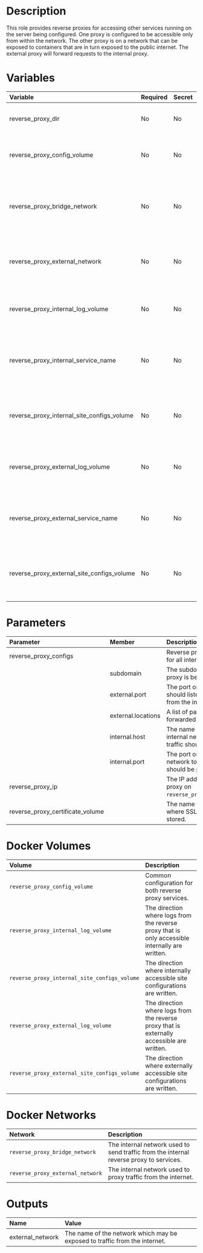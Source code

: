 # Description

This role provides reverse proxies for accessing other services running on the server being configured.  One proxy is
configured to be accessible only from within the network.  The other proxy is on a network that can be exposed to
containers that are in turn exposed to the public internet.  The external proxy will forward requests to the internal
proxy.

# Variables

| Variable                                   | Required | Secret | Description                                                                                       | Default                                  |
|:-------------------------------------------|:---------|:-------|:--------------------------------------------------------------------------------------------------|:-----------------------------------------|
| reverse_proxy_dir                          | No       | No     | The directory in which nginx configuration will be stored.                                        | `{{ docker_compose_dir }}/reverse-proxy` |
| reverse_proxy_config_volume                | No       | No     | The name of the volume used to store reverse proxy configuration.                                 | proxy-config                             |
| reverse_proxy_bridge_network               | No       | No     | The name of the internal network used to send traffic from the internal reverse proxy to services | proxy-bridge                             |
| reverse_proxy_external_network             | No       | No     | The name of the internal network used to proxy traffic from the internet.                         | proxy-external-network                   |
| reverse_proxy_internal_log_volume          | No       | No     | The name of the volume used to store internal reverse proxy logs.                                 | internal-proxy-log                       |
| reverse_proxy_internal_service_name        | No       | No     | The name of the docker-compose service that runs the internal reverse proxy.                      | internal-proxy                           |
| reverse_proxy_internal_site_configs_volume | No       | No     | The name of the docker volume used to store site configurations for internal access               | internal-proxy-site-configs              |
| reverse_proxy_external_log_volume          | No       | No     | The name of the volume used to store external reverse proxy logs.                                 | external-proxy-log                       |
| reverse_proxy_external_service_name        | No       | No     | The name of the docker-compose service that runs the external reverse proxy.                      | external-proxy                           |
| reverse_proxy_external_site_configs_volume | No       | No     | The name of the docker volume used to store site configurations for external access               | external-proxy-site-configs              |

# Parameters

| Parameter                        | Member             | Description                                                                      |
|:---------------------------------|:-------------------|:---------------------------------------------------------------------------------|
| reverse_proxy_configs            |                    | Reverse proxy configuration for all internal services.                           |
|                                  | subdomain          | The subdomain for which the proxy is being configured.                           |
|                                  | external.port      | The port on which the proxy should listen for connections from the internet.     |
|                                  | external.locations | A list of paths which should be forwarded from the internet.                     |
|                                  | internal.host      | The name of the host on the internal network to which traffic should be proxied. |
|                                  | internal.port      | The port on the internal network to which traffic should be proxied.             |
| reverse_proxy_ip                 |                    | The IP address of the reverse proxy on `reverse_proxy_bridge_network`.           |
| reverse_proxy_certificate_volume |                    | The name of the volume where SSL certificates are stored.                        |

# Docker Volumes

| Volume                                       | Description                                                                                     |
|:---------------------------------------------|:------------------------------------------------------------------------------------------------|
| `reverse_proxy_config_volume`                | Common configuration for both reverse proxy services.                                           |
| `reverse_proxy_internal_log_volume`          | The direction where logs from the reverse proxy that is only accessible internally are written. |
| `reverse_proxy_internal_site_configs_volume` | The direction where internally accessible site configurations are written.                      |
| `reverse_proxy_external_log_volume`          | The direction where logs from the reverse proxy that is externally accessible are written.      |
| `reverse_proxy_external_site_configs_volume` | The direction where externally accessible site configurations are written.                      |

# Docker Networks

| Network                          | Description                                                                            |
|:---------------------------------|:---------------------------------------------------------------------------------------|
| `reverse_proxy_bridge_network`   | The internal network used to send traffic from the internal reverse proxy to services. |
| `reverse_proxy_external_network` | The internal network used to proxy traffic from the internet.                          |

# Outputs

| Name             | Value                                                                      |
|:-----------------|:---------------------------------------------------------------------------|
| external_network | The name of the network which may be exposed to traffic from the internet. |